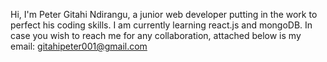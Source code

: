 Hi, I'm Peter Gitahi Ndirangu, a junior web developer putting in the work to perfect his coding skills. 
I am currently learning react.js and mongoDB. 
In case you wish to reach me for any collaboration, attached below is my email:
gitahipeter001@gmail.com

<!---
Peter4796/Peter4796 is a ✨ special ✨ repository because its `README.md` (this file) appears on your GitHub profile.
You can click the Preview link to take a look at your changes.
--->
